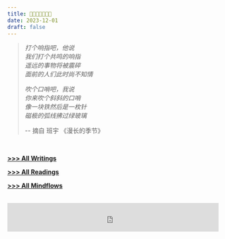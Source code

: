 ```yaml
---
title: 🌱🌱🌱🌱🌱🌱🌱
date: 2023-12-01
draft: false
---
```



>_打个响指吧，他说_  
 _我们打个共鸣的响指_  
 _遥远的事物将被震碎_  
 _面前的人们此时尚不知情_
>
>_吹个口哨吧，我说_  
 _你来吹个斜斜的口哨_  
 _像一块铁然后是一枚针_  
 _磁极的弧线拂过绿玻璃_
 >
> -- 摘自 班宇 《漫长的季节》
> 

<br />

[**>>> All Writings**](/courtyard/writing/) 

[**>>> All Readings**](/courtyard/reading/) 

[**>>> All Mindflows**](/courtyard/mindflow/) 

<br />


<iframe frameborder="no" border="0" marginwidth="0" marginheight="0" width=95% height=65 src="https://i.y.qq.com/n2/m/outchain/player/index.html?songid=290873678&songtype=0"></iframe>
